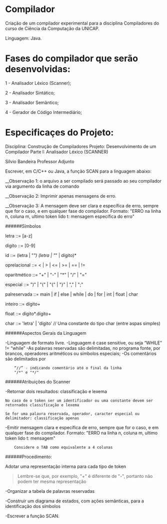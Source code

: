 # Compilador
Criação de um compilador experimental para a disciplina Compiladores do curso de Ciência da Computação da UNICAP. 

Linguagem: Java.

# Fases do compilador que serão desenvolvidas:
1 - Analisador Léxico (Scanner);

2 - Analisador Sintático;

3 - Analisador Semântico;

4 - Gerador de Código Intermediário;


# Especificaçes do Projeto:

Disciplina: Construção de Compiladores
Projeto: Desenvolvimento de um Compilador
Parte I: Analisador Léxico (SCANNER)

Sílvio Bandeira
Professor Adjunto

Escrever, em C/C++ ou Java, a função SCAN para a linguagem abaixo:

__Observação 1: o arquivo a ser compilado será passado ao seu compilador via argumento da linha de comando

__Observação 2: Imprimir apenas mensagens de erro.

__Observação 3: A mensagem deve ser clara e específica de erro, sempre que for o caso, e em qualquer fase do compilador. Formato: "ERRO na linha n, coluna m, ultimo token lido t: mensagem específica do erro"



######Símbolos

letra ::= [a-z]

dígito ::= [0-9]

id ::= (letra | "_") (letra | "_" | dígito)*

oprelacional ::= <  |  >  |  <=  |  >=  |  ==  |  !=

oparitmético ::= "+"  |  "-"  |  "*"  |  "/"  |  "="

especial ::= ")"  |  "("  |  "{"  |  "}"  |  ","  |  ";"

palreservada ::= main  |  if  |  else  |  while  |  do  |  for  |  int  |  float  |  char

inteiro ::= dígito+

float ::= dígito*.dígito+

char ::= 'letra'  |  'dígito'         // Uma constante do tipo char (entre aspas simples)



######Aspectos Gerais da Linguagem

-Linguagem de formato livre.
-Linguagem é case sensitive, ou seja “WHILE” != “while”
-As palavras reservadas são delimitadas, no programa fonte, por brancos, operadores aritméticos ou símbolos especiais;
-Os comentários são delimitados por

        “//” - indicando comentário até o final da linha
        "/*" e "*/"



######Atribuições do Scanner

-Retornar dois resultados: classificação e lexema

    No caso de o token ser um identificador ou uma constante devem ser retornados classificação e lexema

    Se for uma palavra reservada, operador, caracter especial ou delimitador: classificação apenas

-Emitir mensagem clara e específica de erro, sempre que for o caso, e em qualquer fase do compilador. Formato: "ERRO na linha n, coluna m, ultimo token lido t: mensagem"

        Considere o TAB como equivalente a 4 colunas

######Procedimento:

Adotar uma representação interna para cada tipo de token

>Lembre-se que, por exemplo, "+" é diferente de "-", portanto não podem ter mesma representação

-Organizar a tabela de palavras reservadas

-Construir um diagrama de estados, com ações semânticas, para a identificação dos símbolos

-Escrever a função SCAN.

